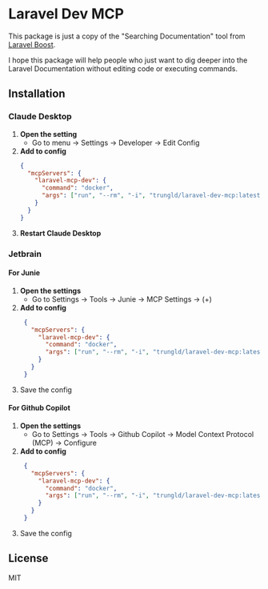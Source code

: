 # Laravel Dev MCP
This package is just a copy of the "Searching Documentation" tool from [Laravel Boost](https://boost.laravel.com).

I hope this package will help people who just want to dig deeper into the Laravel Documentation without editing code or executing commands.

## Installation
### Claude Desktop
1. **Open the setting**
    - Go to menu -> Settings -> Developer -> Edit Config
2. **Add to config**
    ```json
    {
      "mcpServers": {
        "laravel-mcp-dev": {
          "command": "docker",
          "args": ["run", "--rm", "-i", "trungld/laravel-dev-mcp:latest"]
        }
      }
    }
    ```
3. **Restart Claude Desktop**

### Jetbrain
#### For Junie
1. **Open the settings**
    - Go to Settings -> Tools -> Junie -> MCP Settings -> (+)
2. **Add to config**
   ```json
    {
      "mcpServers": {
        "laravel-mcp-dev": {
          "command": "docker",
          "args": ["run", "--rm", "-i", "trungld/laravel-dev-mcp:latest"]
        }
      }
    }
    ```
3. Save the config

#### For Github Copilot
1. **Open the settings**
    - Go to Settings -> Tools -> Github Copilot -> Model Context Protocol (MCP) -> Configure
2. **Add to config**
   ```json
    {
      "mcpServers": {
        "laravel-mcp-dev": {
          "command": "docker",
          "args": ["run", "--rm", "-i", "trungld/laravel-dev-mcp:latest"]
        }
      }
    }
    ```
3. Save the config

## License
MIT
